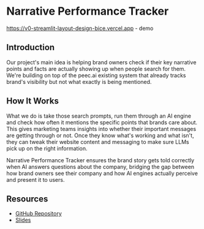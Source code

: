 # Narrative Performance Tracker

https://v0-streamlit-layout-design-bice.vercel.app - demo

## Introduction
Our project's main idea is helping brand owners check if their key narrative points and facts are actually showing up when people search for them. We're building on top of the peec.ai existing system that already tracks brand's visibility but not what exactly is being mentioned. 

## How It Works
What we do is take those search prompts, run them through an AI engine and check how often it mentions the specific points that brands care about. This gives marketing teams insights into whether their important messages are getting through or not. Once they know what's working and what isn't, they can tweak their website content and messaging to make sure LLMs pick up on the right information. 

Narrative Performance Tracker ensures the brand story gets told correctly when AI answers questions about the company, bridging the gap between how brand owners see their company and how AI engines actually perceive and present it to users.

## Resources
- [GitHub Repository](https://github.com/shibaeff/supermegateam/)
- [Slides](https://docs.google.com/presentation/d/1KyaMmV6XpCSRf7Sj86iG57yNCK_CA7RAZNSnsE3wMH4/edit?usp=sharing)